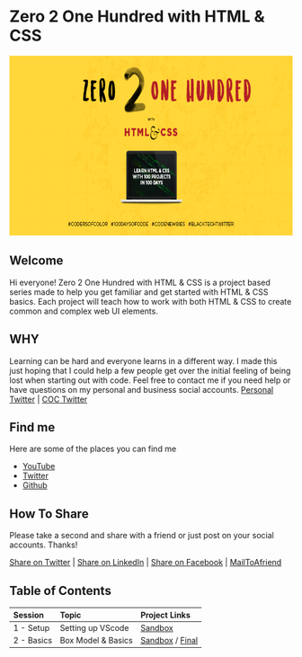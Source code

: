 # Zero 2 One Hundred with HTML &amp; CSS

<p align="center">

<img width="830" height="320" src="./utils/i/COC_cover.png" />

</p>

## Welcome
Hi everyone! Zero 2 One Hundred with HTML &amp; CSS is a project based series made to help you get familiar and get started with HTML &amp; CSS basics. Each project will teach how to work with both HTML &amp; CSS to create common and complex web UI elements. 

## WHY
Learning can be hard and everyone learns in a different way. I made this just hoping that I could help a few people get over the initial feeling of being lost when starting out with code. Feel free to contact me if you need help or have questions on my personal and business social accounts. [Personal Twitter](https://twitter.com/cortneyisms) | [COC Twitter](https://twitter.com/codersofcolor_)

## Find me
Here are some of the places you can find me
- [YouTube][youtube]
- [Twitter][twitter]
- [Github][github]

## How To Share
Please take a second and share with a friend or just post on your social accounts. Thanks!

  [Share on Twitter][shareTwitter] | [Share on LinkedIn][shareLinkedin] | [Share on Facebook][shareFacebook] | [MailToAfriend](mailto:friend@example.com?&subject=Learn-Html-and-CSS&body=https://github.com/CodersofColor/Zero-to-100-with-HTML-and-CSS )

## Table of Contents

| Session    | Topic              | Project Links                             |
| :--------- | :----------------- | :---------------------------------------- |
| 1 - Setup  | Setting up VScode  | [Sandbox][01-sandbox]                     |
| 2 - Basics | Box Model & Basics | [Sandbox][02-sandbox] / [Final][02-final] |


[//]: <> (Share Links)
[shareFacebook]: https://www.facebook.com/sharer/sharer.php?u=https%3A%2F%2Fgithub.com%2FCodersofColor%2FZero-to-100-with-HTML-and-CSS

[shareTwitter]: https://twitter.com/intent/tweet?url=https%3A%2F%2Fgithub.com%2FCodersofColor%2FZero-to-100-with-HTML-and-CSS&text=Zero%202%20One%20Hundred%20with%20HTML%20and%20CSS 

[shareLinkedin]: http://www.linkedin.com/shareArticle?mini=true&url=https%3A%2F%2Fgithub.com%2FCodersofColor%2FZero-to-100-with-HTML-and-CSS&title=Zero%202%20One%20Hundred%20with%20HTML%20and%20CSS

[//]: <> (Social Links)
[youtube]: https://www.youtube.com/channel/UC50BFllxOlLGyLxrBrluSzQ
[twitter]: https://twitter.com/codersofcolor_
[github]: https://github.com/CodersofColor/Zero-to-100-with-HTML-and-CSS


[//]: <> (Session Links)
[01-sandbox]: ./src/01_Setup/index.html
[02-sandbox]: ./src/02_Box_Model/_sandbox_/
[02-final]:  ./src/02_Box_Model/final-02/